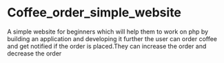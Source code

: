 # Coffee_order_simple_website
A simple website for beginners which will help them to work on php by building an application and developing it further the user can order coffee and get notified if the order is placed.They can increase the order and decrease the order
